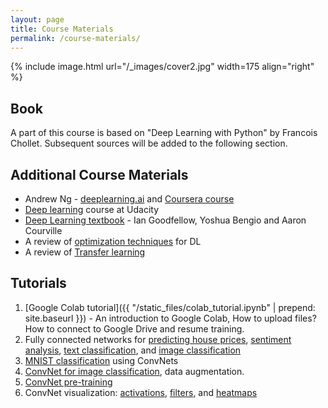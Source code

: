 ```yaml
---
layout: page
title: Course Materials
permalink: /course-materials/
---
```


{% include image.html url="/_images/cover2.jpg" width=175 align="right" %}

## Book

A part of this course is based on "Deep Learning with Python" by Francois Chollet.
Subsequent sources will be added to the following section.
 
## Additional Course Materials

* Andrew Ng - [deeplearning.ai](www.deeplearning.ai) and [Coursera course](https://www.coursera.org/specializations/deep-learning)
* [Deep learning](https://eu.udacity.com/course/deep-learning--ud730) course at Udacity
* [Deep Learning textbook](https://www.deeplearningbook.org/) - Ian Goodfellow, Yoshua Bengio and Aaron Courville  
* A review of [optimization techniques](http://ruder.io/optimizing-gradient-descent/) for DL 
* A review of [Transfer learning](http://ruder.io/transfer-learning/)

## Tutorials

1. [Google Colab tutorial]({{ "/static_files/colab_tutorial.ipynb" | prepend: site.baseurl }}) - An introduction to Google Colab, How to upload files? How to connect to Google Drive and resume training.
2. Fully connected networks for [predicting house prices](https://colab.research.google.com/drive/1NBpidkDFWrUhTNdI1TBbbxyXssL75Jnk), [sentiment analysis](https://colab.research.google.com/drive/17lbQlcRsVJ9ieDxw2TDCuzbdRxim02VG), [text classification](https://colab.research.google.com/drive/1B0Eh_MREts7OYmvqDcd6h4tGjLAIXLn8), and [image classification](https://colab.research.google.com/drive/1JRGkW36la93hyaMucSLStNIT1kEWB58J) 
3. [MNIST classification](https://colab.research.google.com/drive/1iUuMLTMwP-aeErP6ZKueAiBKXJ5CLNcV) using ConvNets
4. [ConvNet for image classification](https://colab.research.google.com/drive/18DnD2UAy-YaZkPrlAK2VU3OyDuhYfp9w), data augmentation.
5. [ConvNet pre-training](https://colab.research.google.com/drive/1pzTmkKlins9jfx-wsqoD7cd0b5kngQm4)
6. ConvNet visualization: [activations](https://colab.research.google.com/drive/1iUuMLTMwP-aeErP6ZKueAiBKXJ5CLNcV), [filters](https://colab.research.google.com/drive/1jNZduDcpwzMDiJhEFgi9SXOl0H18wlRU), and [heatmaps](https://colab.research.google.com/drive/1KcuedaFFXfC2P_22o0kfzr2RXHqtp36v)
